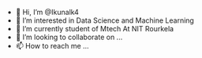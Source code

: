 - 👋 Hi, I’m @Ikunalk4
- 👀 I’m interested in Data Science and Machine Learning
- 🌱 I’m currently student of Mtech At NIT Rourkela
- 💞️ I’m looking to collaborate on ...
- 📫 How to reach me ...

<!---
Ikunalk4/Ikunalk4 is a ✨ special ✨ repository because its `README.md` (this file) appears on your GitHub profile.
You can click the Preview link to take a look at your changes.
--->

